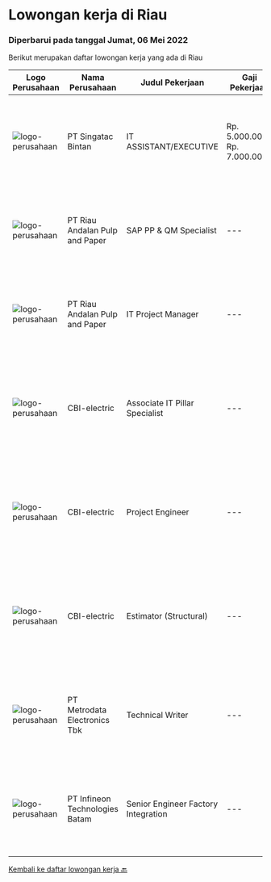 
  # Lowongan kerja di Riau

  ### Diperbarui pada tanggal Jumat, 06 Mei 2022

  Berikut merupakan daftar lowongan kerja yang ada di Riau

  |Logo Perusahaan | Nama Perusahaan | Judul Pekerjaan | Gaji Pekerjaan | Lokasi | Deskripsi | Tanggal diunggah | Pranala |
  | -------------- | --------------- | --------------- | --------- | --------- | -------------- | ------- | ----------- |
  |![logo-perusahaan](https://i.ibb.co/sqvTCh9/112815900-stock-vector-no-image-available-icon-flat-vector.webp)|PT Singatac Bintan|IT ASSISTANT/EXECUTIVE|Rp. 5.000.000-Rp. 7.000.000|Riau|Job DescriptionProvision of IT support to the local and remote end users relating to computer hardware and software issues.Administer domain user...|Sabtu, 30 April 2022|https://www.jobstreet.co.id/id/job/it-assistant-executive-3871065?token=0~4fa890c3-e370-4e2a-8cc7-cf1dadaa9e8b&sectionRank=1&jobId=jobstreet-id-job-3871065|
|![logo-perusahaan](https://image-service-cdn.seek.com.au/1cbc2bb2833016eb89f4c08435ee8e7db8e43f63/ee4dce1061f3f616224767ad58cb2fc751b8d2dc)|PT Riau Andalan Pulp and Paper|SAP PP & QM Specialist|---|Riau|Responsibilities: Part of the APRIL IT &amp; Digital team Provide expertise in SAP PP &amp; QM modules Experience in other SAP SD module will be an...|Kamis, 21 April 2022|https://www.jobstreet.co.id/id/job/sap-pp-qm-specialist-3853680?token=0~4fa890c3-e370-4e2a-8cc7-cf1dadaa9e8b&sectionRank=2&jobId=jobstreet-id-job-3853680|
|![logo-perusahaan](https://image-service-cdn.seek.com.au/16069a76311f9c9350f42cd0ada7928627b3f274/ee4dce1061f3f616224767ad58cb2fc751b8d2dc)|PT Riau Andalan Pulp and Paper|IT Project Manager|---|Riau|Leads the digital transformation Program for Group’s company in Pulp &amp; Paper to ensure high adoption of technology to drive efficiency and to...|Selasa, 12 April 2022|https://www.jobstreet.co.id/id/job/it-project-manager-3853695?token=0~4fa890c3-e370-4e2a-8cc7-cf1dadaa9e8b&sectionRank=3&jobId=jobstreet-id-job-3853695|
|![logo-perusahaan](https://i.ibb.co/sqvTCh9/112815900-stock-vector-no-image-available-icon-flat-vector.webp)|CBI-electric|Associate IT Pillar Specialist|---|Batam|Job Overview:To fulfill a new role of SPC Admin in Batam’s Projects.  SPC is the application to plan, produce and progressing fabrication workpack in...|Kamis, 05 Mei 2022|https://www.jobstreet.co.id/id/job/associate-it-pillar-specialist-1031298156?token=0~4fa890c3-e370-4e2a-8cc7-cf1dadaa9e8b&sectionRank=4&jobId=jobstreet-id-job-1031298156|
|![logo-perusahaan](https://i.ibb.co/sqvTCh9/112815900-stock-vector-no-image-available-icon-flat-vector.webp)|CBI-electric|Project Engineer|---|Batam|Job Overview:Needed by Project to fill in the Project Engineers RoleKey Tasks and Responsibilities: Create/monitoring summary Fabrication &amp;...|Kamis, 05 Mei 2022|https://www.jobstreet.co.id/id/job/project-engineer-1031298236?token=0~4fa890c3-e370-4e2a-8cc7-cf1dadaa9e8b&sectionRank=5&jobId=jobstreet-id-job-1031298236|
|![logo-perusahaan](https://i.ibb.co/sqvTCh9/112815900-stock-vector-no-image-available-icon-flat-vector.webp)|CBI-electric|Estimator (Structural)|---|Batam|Job Overview:Hire experience estimator to handle project AFC estimate due to project requirementKey Tasks and Responsibilities: To estimate structural...|Kamis, 05 Mei 2022|https://www.jobstreet.co.id/id/job/estimator-structural-1031340967?token=0~4fa890c3-e370-4e2a-8cc7-cf1dadaa9e8b&sectionRank=6&jobId=jobstreet-id-job-1031340967|
|![logo-perusahaan](https://image-service-cdn.seek.com.au/0d75518309b56a3cff39daa569b0ba02cc7a22f2/ee4dce1061f3f616224767ad58cb2fc751b8d2dc)|PT Metrodata Electronics Tbk|Technical Writer|---|Riau|Qualification : Candidate must possess at least a Bachelor's Degree, Computer Science/Information Technology At least 1 year(s) of working...|Jumat, 15 April 2022|https://www.jobstreet.co.id/id/job/technical-writer-1031306683?token=0~4fa890c3-e370-4e2a-8cc7-cf1dadaa9e8b&sectionRank=7&jobId=jobstreet-id-job-1031306683|
|![logo-perusahaan](https://i.ibb.co/sqvTCh9/112815900-stock-vector-no-image-available-icon-flat-vector.webp)|PT Infineon Technologies Batam|Senior Engineer Factory Integration|---|Batam|At a glanceIn your role as Senior Engineer Factory Integration, you will be responsible to lead and manage projects and implementing IT systems for...|Rabu, 13 April 2022|https://www.jobstreet.co.id/id/job/senior-engineer-factory-integration-1031229851?token=0~4fa890c3-e370-4e2a-8cc7-cf1dadaa9e8b&sectionRank=8&jobId=jobstreet-id-job-1031229851|


  [Kembali ke daftar lowongan kerja 🔙](../README.md#daftar-lowongan-kerja)
  